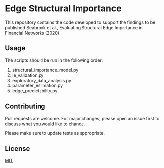 # Edge Structural Importance

This repository contains the code developed to support the findings to be published Seabrook et al., Evaluating Structural Edge Importance in Financial Networks (2020)

## Usage
The scripts should be run in the following order: 
1. structural_importance_model.py
2. le_validation.py
3. exploratory_data_analysis.py
4. parameter_estimation.py
5. edge_predictability.py

## Contributing
Pull requests are welcome. For major changes, please open an issue first to discuss what you would like to change.

Please make sure to update tests as appropriate.

## License
[MIT](https://choosealicense.com/licenses/mit/)
